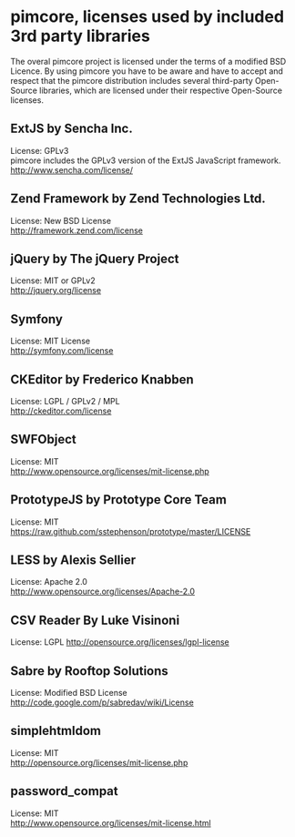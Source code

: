 # pimcore, licenses used by included 3rd party libraries

The overal pimcore project is licensed under the terms of a modified BSD Licence. By using pimcore you have to be aware and have to accept and respect that the pimcore distribution includes several third-party Open-Source libraries, which are licensed under their respective Open-Source licenses.


## ExtJS by Sencha Inc.
License: GPLv3  
pimcore includes the GPLv3 version of the ExtJS JavaScript framework.  
http://www.sencha.com/license/  

## Zend Framework by Zend Technologies Ltd.
License: New BSD License  
http://framework.zend.com/license

## jQuery by The jQuery Project
License: MIT or GPLv2  
http://jquery.org/license

## Symfony 
License: MIT License  
http://symfony.com/license

## CKEditor by Frederico Knabben
License: LGPL / GPLv2 / MPL  
http://ckeditor.com/license

## SWFObject
License: MIT  
http://www.opensource.org/licenses/mit-license.php

## PrototypeJS by Prototype Core Team
License: MIT  
https://raw.github.com/sstephenson/prototype/master/LICENSE

## LESS by Alexis Sellier
License: Apache 2.0  
http://www.opensource.org/licenses/Apache-2.0

## CSV Reader By Luke Visinoni
License: LGPL
http://opensource.org/licenses/lgpl-license

## Sabre by Rooftop Solutions
License: Modified BSD License
http://code.google.com/p/sabredav/wiki/License

## simplehtmldom
License: MIT  
http://opensource.org/licenses/mit-license.php
 
## password_compat
License: MIT  
http://www.opensource.org/licenses/mit-license.html
